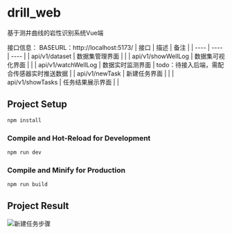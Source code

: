 # drill_web

基于测井曲线的岩性识别系统Vue端

接口信息：
BASEURL：http://localhost:5173/
| 接口 | 描述 | 备注 |
| ---- | ---- | ---- |
| api/v1/dataset | 数据集管理界面   |  |
| api/v1/showWellLog | 数据集可视化界面   |  |
| api/v1/watchWellLog | 数据实时监测界面   | todo：待接入后端，需配合传感器实时推送数据 |
| api/v1/newTask | 新建任务界面   |  |
| api/v1/showTasks | 任务结果展示界面   |  |

## Project Setup

```sh
npm install
```

### Compile and Hot-Reload for Development

```sh
npm run dev
```

### Compile and Minify for Production

```sh
npm run build
```

## Project Result

![新建任务步骤](./public/图5.9-1：新建任务步骤.jpg)
